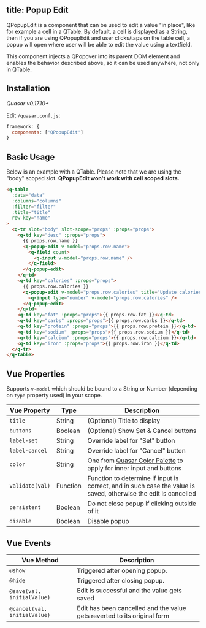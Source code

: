 title: Popup Edit
---
QPopupEdit is a component that can be used to edit a value "in place", like for example a cell in a QTable. By default, a cell is displayed as a String, then if you are using QPopupEdit and user clicks/taps on the table cell, a popup will open where user will be able to edit the value using a textfield.

This component injects a QPopover into its parent DOM element and enables the behavior described above, so it can be used anywhere, not only in QTable.
<input type="hidden" data-fullpage-demo="popups/popup-edit">

## Installation
*Quasar v0.17.10+*

Edit `/quasar.conf.js`:
```js
framework: {
  components: ['QPopupEdit']
}
```

## Basic Usage
Below is an example with a QTable. Please note that we are using the "body" scoped slot. **QPopupEdit won't work with cell scoped slots.**
``` html
<q-table
  :data="data"
  :columns="columns"
  :filter="filter"
  :title="title"
  row-key="name"
>
  <q-tr slot="body" slot-scope="props" :props="props">
    <q-td key="desc" :props="props">
      {{ props.row.name }}
      <q-popup-edit v-model="props.row.name">
        <q-field count>
          <q-input v-model="props.row.name" />
        </q-field>
      </q-popup-edit>
    </q-td>
    <q-td key="calories" :props="props">
      {{ props.row.calories }}
      <q-popup-edit v-model="props.row.calories" title="Update calories" buttons>
        <q-input type="number" v-model="props.row.calories" />
      </q-popup-edit>
    </q-td>
    <q-td key="fat" :props="props">{{ props.row.fat }}</q-td>
    <q-td key="carbs" :props="props">{{ props.row.carbs }}</q-td>
    <q-td key="protein" :props="props">{{ props.row.protein }}</q-td>
    <q-td key="sodium" :props="props">{{ props.row.sodium }}</q-td>
    <q-td key="calcium" :props="props">{{ props.row.calcium }}</q-td>
    <q-td key="iron" :props="props">{{ props.row.iron }}</q-td>
  </q-tr>
</q-table>
```

## Vue Properties
Supports `v-model` which should be bound to a String or Number (depending on `type` property used) in your scope.

| Vue Property | Type | Description |
| --- | --- | --- |
| `title` | String | (Optional) Title to display |
| `buttons` | Boolean | (Optional) Show Set & Cancel buttons |
| `label-set` | String | Override label for "Set" button |
| `label-cancel` | String | Override label for "Cancel" button |
| `color` | String | One from [Quasar Color Palette](/components/color-palette.html) to apply for inner input and buttons |
| `validate(val)` | Function | Function to determine if input is correct, and in such case the value is saved, otherwise the edit is cancelled |
| `persistent` | Boolean | Do not close popup if clicking outside of it |
| `disable` | Boolean | Disable popup |

## Vue Events

| Vue Method | Description |
| --- | --- |
| `@show` | Triggered after opening popup. |
| `@hide` | Triggered after closing popup. |
| `@save(val, initialValue)` | Edit is successful and the value gets saved |
| `@cancel(val, initialValue)` | Edit has been cancelled and the value gets reverted to its original form |

